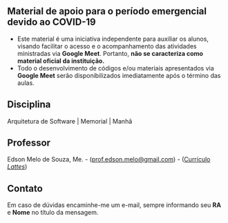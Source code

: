 ## Material de apoio para o período emergencial devido ao **COVID-19**
* Este material é uma iniciativa independente para auxiliar os alunos, visando facilitar o acesso e o acompanhamento das atividades ministradas via **Google Meet**. Portanto, **não se caracteriza como material oficial da instituição.**
* Todo o desenvolvimento de códigos e/ou materiais apresentados via **Google Meet** serão disponibilizados imediatamente após o término das aulas.

## Disciplina
Arquitetura de Software | Memorial | Manhã

## Professor
Edson Melo de Souza, Me. - ([prof.edson.melo@gmail.com](mailto:prof.edson.melo@gmail.com)) - ([Currículo *Lattes*](http://lattes.cnpq.br/2641658716558510))

## Contato
Em caso de dúvidas encaminhe-me um e-mail, sempre informando seu **RA** e **Nome** no título da mensagem.
